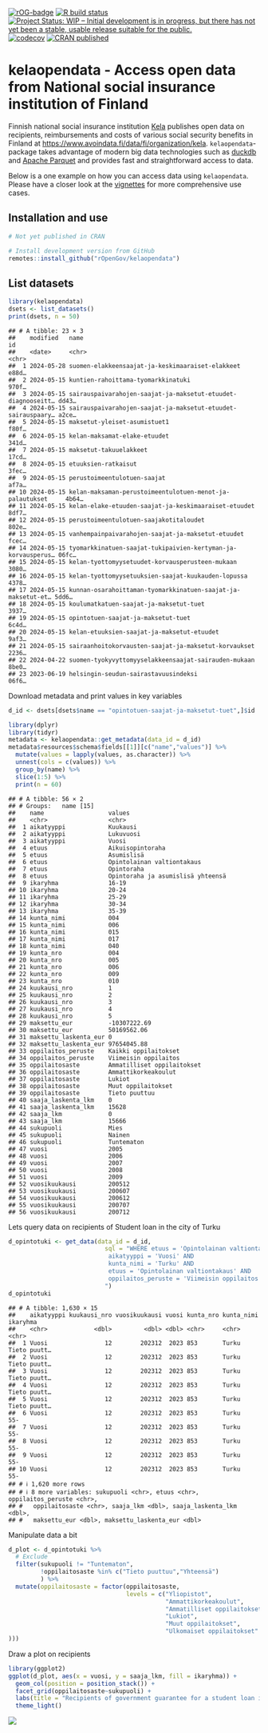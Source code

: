
<!-- badges: start -->

[![rOG-badge](https://ropengov.github.io/rogtemplate/reference/figures/ropengov-badge.svg)](https://ropengov.org/)
[![R build
status](https://github.com/rOpenGov/geofi//workflows/R-CMD-check/badge.svg)](https://github.com/rOpenGov/geofi/actions/)
[![Project Status: WIP – Initial development is in progress, but there
has not yet been a stable, usable release suitable for the
public.](https://www.repostatus.org/badges/latest/wip.svg)](https://www.repostatus.org/)
[![codecov](https://codecov.io/gh/rOpenGov/geofi/branch/master/graph/badge.svg?token=yJSHHMSSKs)](https://app.codecov.io/gh/rOpenGov/kelaopendata)
[![CRAN
published](https://www.r-pkg.org/badges/version/kelatools)](https://www.r-pkg.org/pkg/kelatools)
<!-- badges: end -->

# kelaopendata - Access open data from National social insurance institution of Finland

Finnish national social insurance institution
[Kela](https://www.kela.fi/) publishes open data on recipients,
reimbursements and costs of various social security benefits in Finland
at <https://www.avoindata.fi/data/fi/organization/kela>.
`kelaopendata`-package takes advantage of modern big data technologies
such as [duckdb](https://duckdb.org/) and [Apache
Parquet](https://parquet.apache.org/) and provides fast and
straightforward access to data.

Below is a one example on how you can access data using `kelaopendata`.
Please have a closer look at the
[vignettes](https://ropengov.github.io/kelaopendata/articles/index.html)
for more comprehensive use cases.

## Installation and use

``` r
# Not yet published in CRAN

# Install development version from GitHub
remotes::install_github("rOpenGov/kelaopendata")
```

## List datasets

``` r
library(kelaopendata)
dsets <- list_datasets()
print(dsets, n = 50)
```

    ## # A tibble: 23 × 3
    ##    modified   name                                                         id   
    ##    <date>     <chr>                                                        <chr>
    ##  1 2024-05-28 suomen-elakkeensaajat-ja-keskimaaraiset-elakkeet             e88d…
    ##  2 2024-05-15 kuntien-rahoittama-tyomarkkinatuki                           970f…
    ##  3 2024-05-15 sairauspaivarahojen-saajat-ja-maksetut-etuudet-diagnooseitt… dd43…
    ##  4 2024-05-15 sairauspaivarahojen-saajat-ja-maksetut-etuudet-sairauspaary… a2ce…
    ##  5 2024-05-15 maksetut-yleiset-asumistuet1                                 f80f…
    ##  6 2024-05-15 kelan-maksamat-elake-etuudet                                 341d…
    ##  7 2024-05-15 maksetut-takuuelakkeet                                       17cd…
    ##  8 2024-05-15 etuuksien-ratkaisut                                          3fec…
    ##  9 2024-05-15 perustoimeentulotuen-saajat                                  af7a…
    ## 10 2024-05-15 kelan-maksaman-perustoimeentulotuen-menot-ja-palautukset     4b64…
    ## 11 2024-05-15 kelan-elake-etuuden-saajat-ja-keskimaaraiset-etuudet         8df7…
    ## 12 2024-05-15 perustoimeentulotuen-saajakotitaloudet                       802e…
    ## 13 2024-05-15 vanhempainpaivarahojen-saajat-ja-maksetut-etuudet            fcec…
    ## 14 2024-05-15 tyomarkkinatuen-saajat-tukipaivien-kertyman-ja-korvausperus… 06fc…
    ## 15 2024-05-15 kelan-tyottomyysetuudet-korvausperusteen-mukaan              3080…
    ## 16 2024-05-15 kelan-tyottomyysetuuksien-saajat-kuukauden-lopussa           4378…
    ## 17 2024-05-15 kunnan-osarahoittaman-tyomarkkinatuen-saajat-ja-maksetut-et… 5dd6…
    ## 18 2024-05-15 koulumatkatuen-saajat-ja-maksetut-tuet                       3937…
    ## 19 2024-05-15 opintotuen-saajat-ja-maksetut-tuet                           6c4d…
    ## 20 2024-05-15 kelan-etuuksien-saajat-ja-maksetut-etuudet                   9af3…
    ## 21 2024-05-15 sairaanhoitokorvausten-saajat-ja-maksetut-korvaukset         2236…
    ## 22 2024-04-22 suomen-tyokyvyttomyyselakkeensaajat-sairauden-mukaan         8be0…
    ## 23 2023-06-19 helsingin-seudun-sairastavuusindeksi                         06f6…

Download metadata and print values in key variables

``` r
d_id <- dsets[dsets$name == "opintotuen-saajat-ja-maksetut-tuet",]$id

library(dplyr)
library(tidyr)
metadata <- kelaopendata::get_metadata(data_id = d_id)
metadata$resources$schema$fields[[1]][c("name","values")] %>% 
  mutate(values = lapply(values, as.character)) %>%
  unnest(cols = c(values)) %>% 
  group_by(name) %>% 
  slice(1:5) %>% 
  print(n = 60)
```

    ## # A tibble: 56 × 2
    ## # Groups:   name [15]
    ##    name                  values                           
    ##    <chr>                 <chr>                            
    ##  1 aikatyyppi            Kuukausi                         
    ##  2 aikatyyppi            Lukuvuosi                        
    ##  3 aikatyyppi            Vuosi                            
    ##  4 etuus                 Aikuisopintoraha                 
    ##  5 etuus                 Asumislisä                       
    ##  6 etuus                 Opintolainan valtiontakaus       
    ##  7 etuus                 Opintoraha                       
    ##  8 etuus                 Opintoraha ja asumislisä yhteensä
    ##  9 ikaryhma              16-19                            
    ## 10 ikaryhma              20-24                            
    ## 11 ikaryhma              25-29                            
    ## 12 ikaryhma              30-34                            
    ## 13 ikaryhma              35-39                            
    ## 14 kunta_nimi            004                              
    ## 15 kunta_nimi            006                              
    ## 16 kunta_nimi            015                              
    ## 17 kunta_nimi            017                              
    ## 18 kunta_nimi            040                              
    ## 19 kunta_nro             004                              
    ## 20 kunta_nro             005                              
    ## 21 kunta_nro             006                              
    ## 22 kunta_nro             009                              
    ## 23 kunta_nro             010                              
    ## 24 kuukausi_nro          1                                
    ## 25 kuukausi_nro          2                                
    ## 26 kuukausi_nro          3                                
    ## 27 kuukausi_nro          4                                
    ## 28 kuukausi_nro          5                                
    ## 29 maksettu_eur          -10307222.69                     
    ## 30 maksettu_eur          50169562.06                      
    ## 31 maksettu_laskenta_eur 0                                
    ## 32 maksettu_laskenta_eur 97654045.88                      
    ## 33 oppilaitos_peruste    Kaikki oppilaitokset             
    ## 34 oppilaitos_peruste    Viimeisin oppilaitos             
    ## 35 oppilaitosaste        Ammatilliset oppilaitokset       
    ## 36 oppilaitosaste        Ammattikorkeakoulut              
    ## 37 oppilaitosaste        Lukiot                           
    ## 38 oppilaitosaste        Muut oppilaitokset               
    ## 39 oppilaitosaste        Tieto puuttuu                    
    ## 40 saaja_laskenta_lkm    0                                
    ## 41 saaja_laskenta_lkm    15628                            
    ## 42 saaja_lkm             0                                
    ## 43 saaja_lkm             15666                            
    ## 44 sukupuoli             Mies                             
    ## 45 sukupuoli             Nainen                           
    ## 46 sukupuoli             Tuntematon                       
    ## 47 vuosi                 2005                             
    ## 48 vuosi                 2006                             
    ## 49 vuosi                 2007                             
    ## 50 vuosi                 2008                             
    ## 51 vuosi                 2009                             
    ## 52 vuosikuukausi         200512                           
    ## 53 vuosikuukausi         200607                           
    ## 54 vuosikuukausi         200612                           
    ## 55 vuosikuukausi         200707                           
    ## 56 vuosikuukausi         200712

Lets query data on recipients of Student loan in the city of Turku

``` r
d_opintotuki <- get_data(data_id = d_id, 
                           sql = "WHERE etuus = 'Opintolainan valtiontakaus' AND
                            aikatyyppi = 'Vuosi' AND
                            kunta_nimi = 'Turku' AND
                            etuus = 'Opintolainan valtiontakaus' AND
                            oppilaitos_peruste = 'Viimeisin oppilaitos'
                           ")
d_opintotuki
```

    ## # A tibble: 1,630 × 15
    ##    aikatyyppi kuukausi_nro vuosikuukausi vuosi kunta_nro kunta_nimi ikaryhma    
    ##    <chr>             <dbl>         <dbl> <dbl> <chr>     <chr>      <chr>       
    ##  1 Vuosi                12        202312  2023 853       Turku      Tieto puutt…
    ##  2 Vuosi                12        202312  2023 853       Turku      Tieto puutt…
    ##  3 Vuosi                12        202312  2023 853       Turku      Tieto puutt…
    ##  4 Vuosi                12        202312  2023 853       Turku      Tieto puutt…
    ##  5 Vuosi                12        202312  2023 853       Turku      Tieto puutt…
    ##  6 Vuosi                12        202312  2023 853       Turku      55-         
    ##  7 Vuosi                12        202312  2023 853       Turku      55-         
    ##  8 Vuosi                12        202312  2023 853       Turku      55-         
    ##  9 Vuosi                12        202312  2023 853       Turku      55-         
    ## 10 Vuosi                12        202312  2023 853       Turku      55-         
    ## # ℹ 1,620 more rows
    ## # ℹ 8 more variables: sukupuoli <chr>, etuus <chr>, oppilaitos_peruste <chr>,
    ## #   oppilaitosaste <chr>, saaja_lkm <dbl>, saaja_laskenta_lkm <dbl>,
    ## #   maksettu_eur <dbl>, maksettu_laskenta_eur <dbl>

Manipulate data a bit

``` r
d_plot <- d_opintotuki %>% 
  # Exclude
  filter(sukupuoli != "Tuntematon",
         !oppilaitosaste %in% c("Tieto puuttuu","Yhteensä")
         ) %>% 
  mutate(oppilaitosaste = factor(oppilaitosaste, 
                                 levels = c("Yliopistot",
                                            "Ammattikorkeakoulut",
                                            "Ammatilliset oppilaitokset", 
                                            "Lukiot", 
                                            "Muut oppilaitokset", 
                                            "Ulkomaiset oppilaitokset"
)))
```

Draw a plot on recipients

``` r
library(ggplot2)
ggplot(d_plot, aes(x = vuosi, y = saaja_lkm, fill = ikaryhma)) +
  geom_col(position = position_stack()) + 
  facet_grid(oppilaitosaste~sukupuoli) +
  labs(title = "Recipients of government guarantee for a student loan in\nthe city of Turku in 2004 to 2024 by gender and type of institution") +
  theme_light()
```

![](README_files/figure-gfm/unnamed-chunk-6-1.png)<!-- -->
